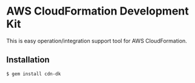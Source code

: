# AWS CloudFormation Development Kit

This is easy operation/integration support tool for AWS CloudFormation.

## Installation

```
$ gem install cdn-dk
```




